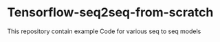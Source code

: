 # Tensorflow-seq2seq-from-scratch
This repository contain example Code for various   seq to seq models 
